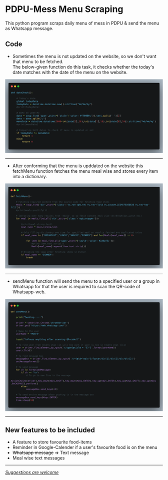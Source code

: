 # PDPU-Mess Menu Scraping

This python program scraps daily menu of mess in PDPU & send the menu as Whatsapp message.  

## Code

* Sometimes the menu is not updated on the website, so we don't want that menu to be fetched.  
The below-given function do this task, it checks whether the today's date matches with the date of the menu on the website.

![dateCheck](https://github.com/memr5/PDPU-Mess-Menu-Scraper/blob/master/Code%20snippets/dateCheck.png)

---

* After conforming that the menu is upddated on the website this fetchMenu function fetches the menu meal wise and stores every item into a dictionary.

![fetchMenu](https://github.com/memr5/PDPU-Mess-Menu-Scraper/blob/master/Code%20snippets/fetchMenu.png)

---

* sendMenu function will send the menu to a specified user or a group in Whatsapp for that the user is required to scan the QR-code of Whatsapp-web.

![sendMenu](https://github.com/memr5/PDPU-Mess-Menu-Scraper/blob/master/Code%20snippets/sendMenu.png)

---

## New features to be included

* A feature to store favourite food-items
* Reminder in Google-Calender if a user's favourite food is on the menu
* ~~Whatsapp message~~ => Text message
* Meal wise text messages

---
*[Suggestions are welcome](https://github.com/memr5/PDPU-Mess-Menu-Scraper/issues)*
